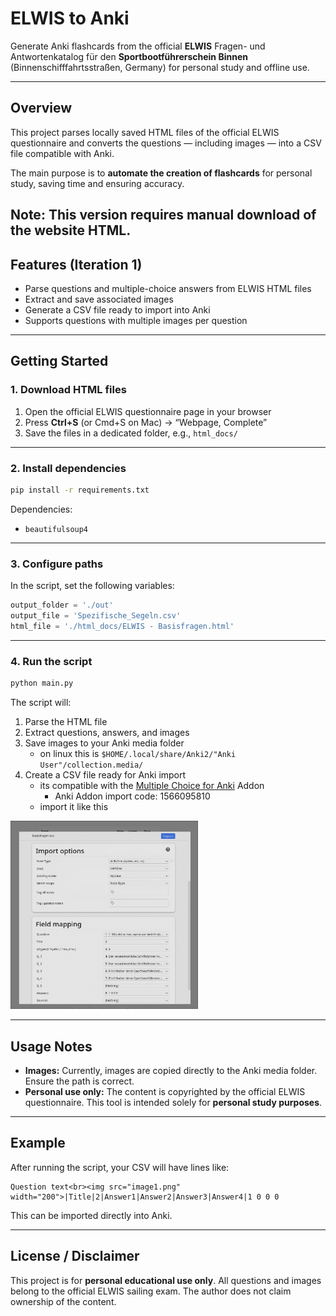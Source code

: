 # ELWIS to Anki

Generate Anki flashcards from the official **ELWIS** Fragen- und Antwortenkatalog für den **Sportbootführerschein Binnen** (Binnenschifffahrtsstraßen, Germany) for personal study and offline use.

---

## Overview

This project parses locally saved HTML files of the official ELWIS questionnaire and converts the questions — including images — into a CSV file compatible with Anki.  

The main purpose is to **automate the creation of flashcards** for personal study, saving time and ensuring accuracy.  

**Note:** This version requires manual download of the website HTML.
---

## Features (Iteration 1)

- Parse questions and multiple-choice answers from ELWIS HTML files  
- Extract and save associated images  
- Generate a CSV file ready to import into Anki  
- Supports questions with multiple images per question  

---

## Getting Started

### 1. Download HTML files

1. Open the official ELWIS questionnaire page in your browser  
2. Press **Ctrl+S** (or Cmd+S on Mac) → “Webpage, Complete”  
3. Save the files in a dedicated folder, e.g., `html_docs/`  

---

### 2. Install dependencies

```bash
pip install -r requirements.txt
````

Dependencies:

* `beautifulsoup4`

---

### 3. Configure paths

In the script, set the following variables:

```python
output_folder = './out'
output_file = 'Spezifische_Segeln.csv'
html_file = './html_docs/ELWIS - Basisfragen.html'
```

---

### 4. Run the script

```bash
python main.py
```

The script will:

1. Parse the HTML file
2. Extract questions, answers, and images
3. Save images to your Anki media folder
    - on linux this is `$HOME/.local/share/Anki2/"Anki User"/collection.media/`
4. Create a CSV file ready for Anki import
    - its compatible with the [Multiple Choice for Anki](https://ankiweb.net/shared/info/1566095810) Addon
        - Anki Addon import code: 1566095810
    - import it like this

<img src="docs/images/import_anki.png" width="300">

---

## Usage Notes

* **Images:** Currently, images are copied directly to the Anki media folder. Ensure the path is correct.
* **Personal use only:** The content is copyrighted by the official ELWIS questionnaire. This tool is intended solely for **personal study purposes**.

---

## Example

After running the script, your CSV will have lines like:

```
Question text<br><img src="image1.png" width="200">|Title|2|Answer1|Answer2|Answer3|Answer4|1 0 0 0
```

This can be imported directly into Anki.

---

## License / Disclaimer

This project is for **personal educational use only**. All questions and images belong to the official ELWIS sailing exam. The author does not claim ownership of the content.
